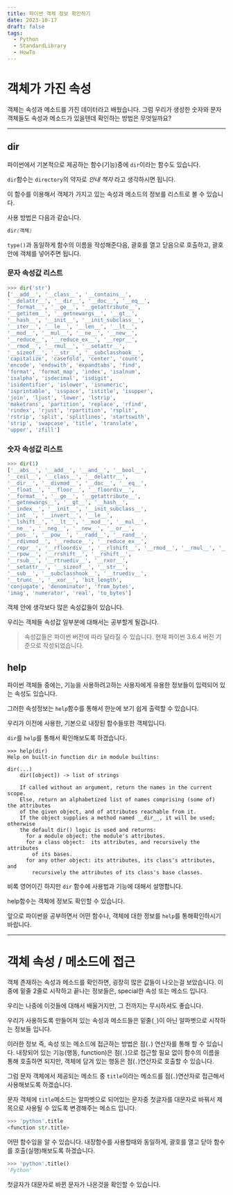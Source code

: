 ```yaml
---
title: 파이썬 객체 정보 확인하기
date: 2023-10-17
draft: false
tags:
  - Python
  - StandardLibrary
  - HowTo
---
```

# 객체가 가진 속성

객체는 속성과 메소드를 가진 데이터라고 배웠습니다. 그럼 우리가 생성한 숫자와 문자 객체들도 속성과 메소드가 있을텐데 확인하는 방법은 무엇일까요?

___
## dir

파이썬에서 기본적으로 제공하는 함수(기능)중에 `dir`이라는 함수도 있습니다.

`dir`함수는 `directory`의 약자로 _안내 책자_ 라고 생각하시면 됩니다.

이 함수를 이용해서 객체가 가지고 있는 속성과 메소드의 정보를 리스트로 볼 수 있습니다.

사용 방법은 다음과 같습니다.

```scss
dir(객체)
```

`type()`과 동일하게 함수의 이름을 작성해준다음, 괄호를 열고 닫음으로 호출하고, 괄호안에 객체를 넣어주면 됩니다.

### 문자 속성값 리스트

```python
>>> dir('str')
['__add__', '__class__', '__contains__', 
'__delattr__', '__dir__', '__doc__', '__eq__', 
'__format__', '__ge__', '__getattribute__', 
'__getitem__', '__getnewargs__', '__gt__', 
'__hash__', '__init__', '__init_subclass__', 
'__iter__', '__le__', '__len__', '__lt__', 
'__mod__', '__mul__', '__ne__', '__new__', 
'__reduce__', '__reduce_ex__', '__repr__', 
'__rmod__', '__rmul__', '__setattr__', 
'__sizeof__', '__str__', '__subclasshook__', 
'capitalize', 'casefold', 'center', 'count', 
'encode', 'endswith', 'expandtabs', 'find', 
'format', 'format_map', 'index', 'isalnum', 
'isalpha', 'isdecimal', 'isdigit', 
'isidentifier', 'islower', 'isnumeric', 
'isprintable', 'isspace', 'istitle', 'isupper', 
'join', 'ljust', 'lower', 'lstrip', 
'maketrans', 'partition', 'replace', 'rfind', 
'rindex', 'rjust', 'rpartition', 'rsplit', 
'rstrip', 'split', 'splitlines', 'startswith', 
'strip', 'swapcase', 'title', 'translate', 
'upper', 'zfill']
```

### 숫자 속성값 리스트

```python
>>> dir(1)
['__abs__', '__add__', '__and__', '__bool__', 
'__ceil__', '__class__', '__delattr__', 
'__dir__', '__divmod__', '__doc__', '__eq__', 
'__float__', '__floor__', '__floordiv__', 
'__format__', '__ge__', '__getattribute__', 
'__getnewargs__', '__gt__', '__hash__', 
'__index__', '__init__', '__init_subclass__', 
'__int__', '__invert__', '__le__', 
'__lshift__', '__lt__', '__mod__', '__mul__',
'__ne__', '__neg__', '__new__', '__or__', 
'__pos__', '__pow__', '__radd__', '__rand__',
'__rdivmod__', '__reduce__', '__reduce_ex__',
'__repr__', '__rfloordiv__', '__rlshift__', '__rmod__', '__rmul__', '__ror__', '__round__',
'__rpow__', '__rrshift__', '__rshift__',
'__rsub__', '__rtruediv__', '__rxor__', 
'__setattr__', '__sizeof__', '__str__', 
'__sub__', '__subclasshook__', '__truediv__', 
'__trunc__', '__xor__', 'bit_length', 
'conjugate', 'denominator', 'from_bytes', 
'imag', 'numerator', 'real', 'to_bytes']

```

객체 안에 생각보다 많은 속성값들이 있습니다.

우리는 객체들 속성값 일부분에 대해서는 공부할게 될겁니다.

> 속성값들은 파이썬 버전에 따라 달라질 수 있습니다. 현재 파이썬 3.6.4 버전 기준으로 작성되었습니다.

## help

파이썬 객체들 중에는, 기능을 사용하려고하는 사용자에게 유용한 정보들이 입력되어 있는 속성도 있습니다.

그러한 속성정보는 `help`함수를 통해서 한눈에 보기 쉽게 출력할 수 있습니다.

우리가 이전에 사용한, 기본으로 내장된 함수들또한 객체입니다.

`dir`를 `help`를 통해서 확인해보도록 하겠습니다.

```vbnet
>>> help(dir)
Help on built-in function dir in module builtins:

dir(...)
    dir([object]) -> list of strings

    If called without an argument, return the names in the current scope.
    Else, return an alphabetized list of names comprising (some of) the attributes
    of the given object, and of attributes reachable from it.
    If the object supplies a method named __dir__, it will be used; otherwise
    the default dir() logic is used and returns:
      for a module object: the module's attributes.
      for a class object:  its attributes, and recursively the attributes
        of its bases.
      for any other object: its attributes, its class's attributes, and
        recursively the attributes of its class's base classes.
```

비록 영어이긴 하지만 `dir` 함수에 사용법과 기능에 대해서 설명합니다.

help함수는 객체에 정보도 확인할 수 있습니다.

앞으로 파이썬을 공부하면서 어떤 함수나, 객체에 대한 정보를 `help`를 통해확인하시기 바랍니다.

___

# 객체 속성 / 메소드에 접근

객체 존재하는 속성과 메소드를 확인하면, 굉장히 많은 값들이 나오는걸 보았습니다. 이 중에 밑줄 2줄로 시작하고 끝나는 정보들은, special한 속성 또는 메소드 입니다.

우리는 나중에 이것들에 대해서 배울거지만, 그 전까지는 무시하셔도 좋습니다.

우리가 사용하도록 만들어져 있는 속성과 메소드들은 밑줄(`_`)이 아닌 알파벳으로 시작하는 정보들 입니다.

이러한 정보 즉, 속성 또는 메소드에 접근하는 방법은 점(`.`) 연산자를 통해 할 수 있습니다. 내장되어 있는 기능(행동, function)은 점(`.`)으로 접근할 필요 없이 함수의 이름을 통해 호출하면 되지만, 객체에 담겨 있는 행동은 점(`.`)연산자로 호출할 수 있습니다.

그럼 문자 객체에서 제공되는 메소드 중 `title`이라는 메소드를 점(`.`)연산자로 접근해서 사용해보도록 하겠습니다.

문자 객체에 `title`메소드는 알파벳으로 되어있는 문자중 첫글자를 대문자로 바꿔서 제목으로 사용될 수 있도록 변경해주는 메소드 입니다.

```python
>>> 'python'.title
<function str.title>
```

어떤 함수임을 알 수 있습니다. 내장함수를 사용할때와 동일하게, 괄호를 열고 닫아 함수를 호출(실행)해보도록 하겠습니다.

```python
>>> 'python'.title()
'Python'
```

첫글자가 대문자로 바뀐 문자가 나온것을 확인할 수 있습니다.